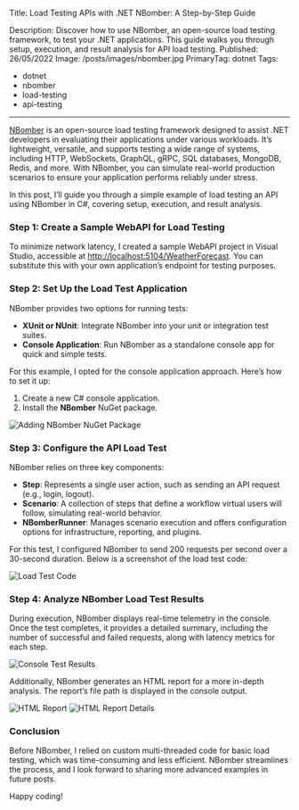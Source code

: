 Title: Load Testing APIs with .NET NBomber: A Step-by-Step Guide

Description: Discover how to use NBomber, an open-source load testing framework, to test your .NET applications. This guide walks you through setup, execution, and result analysis for API load testing.
Published: 26/05/2022
Image: /posts/images/nbomber.jpg
PrimaryTag: dotnet
Tags:
  - dotnet
  - nbomber
  - load-testing
  - api-testing
---

[NBomber](https://nbomber.com/) is an open-source load testing framework designed to assist .NET developers in evaluating their applications under various workloads. It’s lightweight, versatile, and supports testing a wide range of systems, including HTTP, WebSockets, GraphQL, gRPC, SQL databases, MongoDB, Redis, and more. With NBomber, you can simulate real-world production scenarios to ensure your application performs reliably under stress.

In this post, I’ll guide you through a simple example of load testing an API using NBomber in C#, covering setup, execution, and result analysis.

### Step 1: Create a Sample WebAPI for Load Testing

To minimize network latency, I created a sample WebAPI project in Visual Studio, accessible at [http://localhost:5104/WeatherForecast](http://localhost:5104/WeatherForecast). You can substitute this with your own application’s endpoint for testing purposes.

### Step 2: Set Up the Load Test Application

NBomber provides two options for running tests:

- **XUnit or NUnit**: Integrate NBomber into your unit or integration test suites.
- **Console Application**: Run NBomber as a standalone console app for quick and simple tests.

For this example, I opted for the console application approach. Here’s how to set it up:

1. Create a new C# console application.
2. Install the **NBomber** NuGet package.

![Adding NBomber NuGet Package](/posts/images/nbomber-1.jpg)

### Step 3: Configure the API Load Test

NBomber relies on three key components:

- **Step**: Represents a single user action, such as sending an API request (e.g., login, logout).
- **Scenario**: A collection of steps that define a workflow virtual users will follow, simulating real-world behavior.
- **NBomberRunner**: Manages scenario execution and offers configuration options for infrastructure, reporting, and plugins.

For this test, I configured NBomber to send 200 requests per second over a 30-second duration. Below is a screenshot of the load test code:

![Load Test Code](/posts/images/nbomber-2.jpg)

### Step 4: Analyze NBomber Load Test Results

During execution, NBomber displays real-time telemetry in the console. Once the test completes, it provides a detailed summary, including the number of successful and failed requests, along with latency metrics for each step.

![Console Test Results](/posts/images/nbomber-3.jpg)

Additionally, NBomber generates an HTML report for a more in-depth analysis. The report’s file path is displayed in the console output.

![HTML Report](/posts/images/nbomber-4.jpg)
![HTML Report Details](/posts/images/nbomber-5.jpg)

### Conclusion

Before NBomber, I relied on custom multi-threaded code for basic load testing, which was time-consuming and less efficient. NBomber streamlines the process, and I look forward to sharing more advanced examples in future posts.

Happy coding!